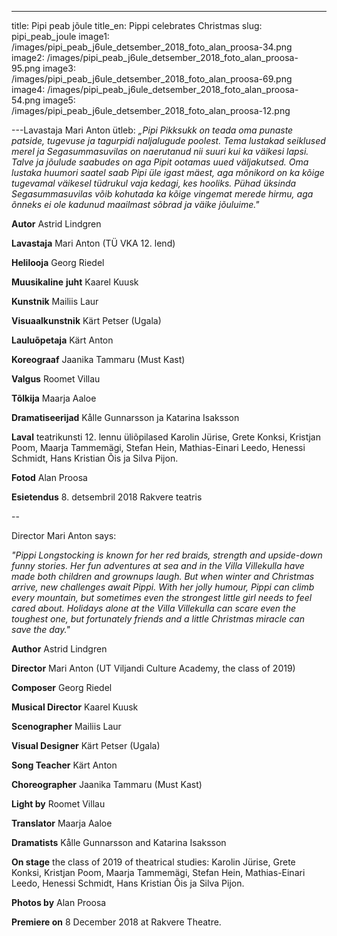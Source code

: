 ---

title: Pipi peab jõule
title_en: Pippi celebrates Christmas
slug: pipi_peab_joule
image1: /images/pipi_peab_j6ule_detsember_2018_foto_alan_proosa-34.png
image2: /images/pipi_peab_j6ule_detsember_2018_foto_alan_proosa-95.png
image3: /images/pipi_peab_j6ule_detsember_2018_foto_alan_proosa-69.png
image4: /images/pipi_peab_j6ule_detsember_2018_foto_alan_proosa-54.png
image5: /images/pipi_peab_j6ule_detsember_2018_foto_alan_proosa-12.png

---Lavastaja Mari Anton ütleb: _„Pipi Pikksukk on teada oma punaste patside, tugevuse ja tagurpidi naljalugude poolest. Tema lustakad seiklused merel ja Segasummasuvilas on naerutanud nii suuri kui ka väikesi lapsi. Talve ja jõulude saabudes on aga Pipit ootamas uued väljakutsed. Oma lustaka huumori saatel saab Pipi üle igast mäest, aga mõnikord on ka kõige tugevamal väikesel tüdrukul vaja kedagi, kes hooliks. Pühad üksinda Segasummasuvilas võib kohutada ka kõige vingemat merede hirmu, aga õnneks ei ole kadunud maailmast sõbrad ja väike jõuluime."_

**Autor** Astrid Lindgren

**Lavastaja** Mari Anton (TÜ VKA 12. lend)

**Helilooja** Georg Riedel

**Muusikaline** **juht** Kaarel Kuusk

**Kunstnik** Mailiis Laur

**Visuaalkunstnik** Kärt Petser (Ugala)

**Lauluõpetaja** Kärt Anton

**Koreograaf** Jaanika Tammaru (Must Kast)

**Valgus** Roomet Villau

**Tõlkija** Maarja Aaloe

**Dramatiseerijad** Kålle Gunnarsson ja Katarina Isaksson

**Laval** teatrikunsti 12. lennu üliõpilased Karolin Jürise, Grete Konksi, Kristjan Poom, Maarja Tammemägi, Stefan Hein, Mathias-Einari Leedo, Henessi Schmidt, Hans Kristian Õis ja Silva Pijon.

**Fotod** Alan Proosa

**Esietendus** 8. detsembril 2018 Rakvere teatris

--

Director Mari Anton says:

_"Pippi Longstocking is known for her red braids, strength and upside-down funny stories. Her fun adventures at sea and in the Villa Villekulla have made both children and grownups laugh. But when winter and Christmas arrive, new challenges await Pippi. With her jolly humour, Pippi can climb every mountain, but sometimes even the strongest little girl needs to feel cared about. Holidays alone at the Villa Villekulla can scare even the toughest one, but fortunately friends and a little Christmas miracle can save the day."_

**Author** Astrid Lindgren

**Director** Mari Anton (UT Viljandi Culture Academy, the class of 2019)

**Composer** Georg Riedel

**Musical Director** Kaarel Kuusk

**Scenographer** Mailiis Laur

**Visual Designer** Kärt Petser (Ugala)

**Song Teacher** Kärt Anton

**Choreographer** Jaanika Tammaru (Must Kast)

**Light by** Roomet Villau

**Translator** Maarja Aaloe

**Dramatists** Kålle Gunnarsson and Katarina Isaksson

**On stage** the class of 2019 of theatrical studies: Karolin Jürise, Grete Konksi, Kristjan Poom, Maarja Tammemägi, Stefan Hein, Mathias-Einari Leedo, Henessi Schmidt, Hans Kristian Õis ja Silva Pijon.

**Photos by** Alan Proosa

**Premiere on** 8 December 2018 at Rakvere Theatre.

